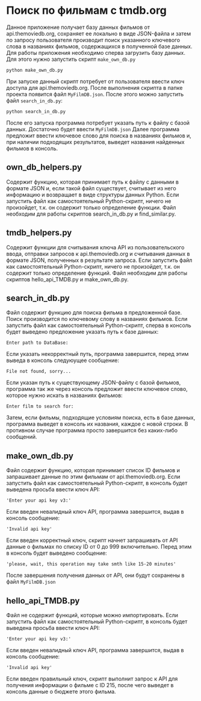# Поиск по фильмам с tmdb.org
Данное приложение получает базу данных фильмов от api.themoviedb.org, сохраняет ее локально в виде JSON-файла и затем по запросу пользователя производит поиск указанного ключевого слова в названиях фильмов, содержащихся в полученной базе данных. Для работы приложения необходимо сперва загрузить базу данных. Для этого нужно запустить скрипт `make_own_db.py`
```
python make_own_db.py
```
При запуске данный скрипт потребует от пользователя ввести ключ доступа для api.themoviedb.org. После выполнения скрипта в папке проекта появится файл `MyFilmDB.json`.
После этого можно запустить файл `search_in_db.py`:
```
python search_in_db.py
```
После его запуска программа потребует указать путь к файлу с базой данных. Достаточно будет ввести `MyFilmDB.json`
Далее программа предложит ввести ключевое слово для поиска в названиях фильмов и, при наличии подходящих результатов, выведет названия найденных фильмов в консоль.
## own_db_helpers.py
Содержит функцию, которая принимает путь к файлу с данными в формате JSON и, если такой файл существует, считывает из него информацию и возвращает в виде структуры данных Python. Если запустить файл как самостоятельный Python-скрипт, ничего не произойдет, т.к. он содержит только определение функции. Файл необходим для работы скриптов search_in_db.py и find_similar.py.
## tmdb_helpers.py
Содержит функции для считывания ключа API из пользовательского ввода, отправки запросов к api.themoviedb.org и считывания данных в формате JSON, полученных в результате запроса. Если запустить файл как самостоятельный Python-скрипт, ничего не произойдет, т.к. он содержит только определение функций. Файл необходим для работы скриптов hello_api_TMDB.py и make_own_db.py.
## search_in_db.py
Файл содержит функцию для поиска фильма в предложенной базе. Поиск производится по ключевому слову в названиях фильмов. Если запустить файл как самостоятельный Python-скрипт, сперва в консоль будет выведено предложение указать путь к базе данных:
```
Enter path to DataBase:
```
Если указать некорректный путь, программа завершится, перед этим выведа в консоль следуюущее сообщение:
```
File not found, sorry...
```
Если указан путь к существующему JSON-файлу с базой фильмов, программа так же через консоль предложит ввести ключевое слово, которое нужно искать в названиях фильмов:
```
Enter film to search for:
```
Затем, если фильмы, подходящие условиям поиска, есть в базе данных, программа выведет в консоль их названия, каждое с новой строки. В противном случае программа просто завершится без каких-либо сообщений.
## make_own_db.py
Файл содержит функцию, которая принимает список ID фильмов и запрашивает данные по этим фильмам от api.themoviedb.org. Если запустить файл как самостоятельный Python-скрипт, в консоль будет выведена просьба ввести ключ API:
```
'Enter your api key v3:'
```
Если введен невалидный ключ API, программа завершится, выдав в консоль сообщение:
```
'Invalid api key'
```
Если введен корректный ключ, скрипт начнет запрашивать от API данные о фильмах по списку ID от 0 до 999 включительно. Перед этим в консоль будет выведено сообщение:
```
'please, wait, this operation may take smth like 15-20 minutes'
```
После завершения получения данных от API, они будут сохранены в файл `MyFilmDB.json`
## hello_api_TMDB.py
Файл не содержит функций, которые можно импортировать. Если запустить файл как самостоятельный Python-скрипт, в консоль будет выведена просьба ввести ключ API:
```
'Enter your api key v3:'
```
Если введен невалидный ключ API, программа завершится, выдав в консоль сообщение:
```
'Invalid api key'
```
Если введен правильный ключ, скрипт выполнит запрос к API для получения информации о фильме с ID 215, после чего выведет в консоль данные о бюджете этого фильма.
